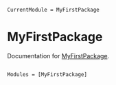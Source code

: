 ```@meta
CurrentModule = MyFirstPackage
```

# MyFirstPackage

Documentation for [MyFirstPackage](https://github.com/GiggleLiu/MyFirstPackage.jl).

```@index
```

```@autodocs
Modules = [MyFirstPackage]
```
